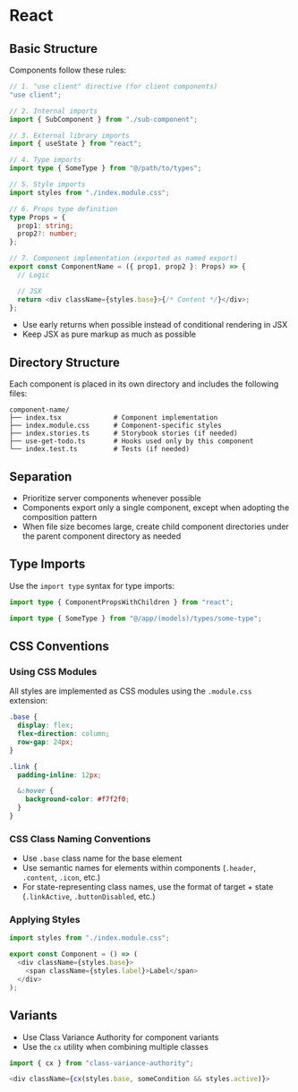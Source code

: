 # React

## Basic Structure

Components follow these rules:

```typescript
// 1. "use client" directive (for client components)
"use client";

// 2. Internal imports
import { SubComponent } from "./sub-component";

// 3. External library imports
import { useState } from "react";

// 4. Type imports
import type { SomeType } from "@/path/to/types";

// 5. Style imports
import styles from "./index.module.css";

// 6. Props type definition
type Props = {
  prop1: string;
  prop2?: number;
};

// 7. Component implementation (exported as named export)
export const ComponentName = ({ prop1, prop2 }: Props) => {
  // Logic

  // JSX
  return <div className={styles.base}>{/* Content */}</div>;
};
```

- Use early returns when possible instead of conditional rendering in JSX
- Keep JSX as pure markup as much as possible

## Directory Structure

Each component is placed in its own directory and includes the following files:

```
component-name/
├── index.tsx             # Component implementation
├── index.module.css      # Component-specific styles
├── index.stories.ts      # Storybook stories (if needed)
├── use-get-todo.ts       # Hooks used only by this component
└── index.test.ts         # Tests (if needed)
```

## Separation

- Prioritize server components whenever possible
- Components export only a single component, except when adopting the composition pattern
- When file size becomes large, create child component directories under the parent component directory as needed

## Type Imports

Use the `import type` syntax for type imports:

```typescript
import type { ComponentPropsWithChildren } from "react";

import type { SomeType } from "@/app/(models)/types/some-type";
```

## CSS Conventions

### Using CSS Modules

All styles are implemented as CSS modules using the `.module.css` extension:

```css
.base {
  display: flex;
  flex-direction: column;
  row-gap: 24px;
}

.link {
  padding-inline: 12px;

  &:hover {
    background-color: #f7f2f0;
  }
}
```

### CSS Class Naming Conventions

- Use `.base` class name for the base element
- Use semantic names for elements within components (`.header`, `.content`, `.icon`, etc.)
- For state-representing class names, use the format of target + state (`.linkActive`, `.buttonDisabled`, etc.)

### Applying Styles

```typescript
import styles from "./index.module.css";

export const Component = () => (
  <div className={styles.base}>
    <span className={styles.label}>Label</span>
  </div>
);
```

## Variants

- Use Class Variance Authority for component variants
- Use the `cx` utility when combining multiple classes

```typescript
import { cx } from "class-variance-authority";

<div className={cx(styles.base, someCondition && styles.active)}>
```

